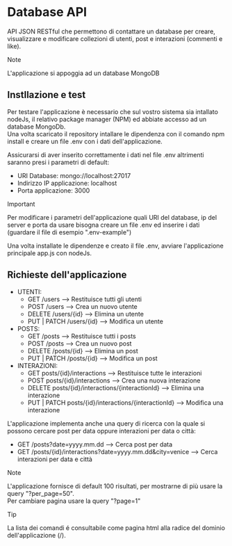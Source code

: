 # Database API

API JSON RESTful che permettono di contattare un database per creare, visualizzare e modificare collezioni di utenti, post e interazioni (commenti e like).

> [!NOTE]
> L'applicazione si appoggia ad un database MongoDB

## Instllazione e test
Per testare l'applicazione è necessario che sul vostro sistema sia intallato nodeJs, il relativo package manager (NPM) ed abbiate accesso ad un database MongoDb.<br>
Una volta scaricato il repository intallare le dipendenza con il comando npm install e creare un file .env con i dati dell'applicazione.<br>

Assicurarsi di aver inserito correttamente i dati nel file .env altrimenti saranno presi i parametri di default:
- URI Database: mongo://localhost:27017
- Indirizzo IP applicazione: localhost
- Porta applicazione: 3000

> [!IMPORTANT]
> Per modificare i parametri dell'applicazione quali URI del database, ip del server e porta da usare bisogna creare un file .env ed inserire i dati (guardare il file di esempio ".env-example")

Una volta installate le dipendenze e creato il file .env, avviare l'applicazione principale app.js con nodeJs.

## Richieste dell'applicazione
- UTENTI:
    - GET /users --> Restituisce tutti gli utenti
    - POST /users --> Crea un nuovo utente
    - DELETE /users/{id} --> Elimina un utente
    - PUT | PATCH /users/{id} --> Modifica un utente
- POSTS:
    - GET /posts --> Restituisce tutti i posts
    - POST /posts --> Crea un nuovo post
    - DELETE /posts/{id} --> Elimina un post
    - PUT | PATCH /posts/{id} --> Modifica un post
- INTERAZIONI:
    - GET posts/{id}/interactions --> Restituisce tutte le interazioni
    - POST posts/{id}/interactions --> Crea una nuova interazione
    - DELETE posts/{id}/interactions/{interactionId} --> Elimina una interazione
    - PUT | PATCH posts/{id}/interactions/{interactionId} --> Modifica una interazione
 
L'applicazione implementa anche una query di ricerca con la quale si possono cercare post per data oppure interazioni per data o città:
- GET /posts?date=yyyy.mm.dd --> Cerca post per data
- GET /posts/{id}/interactions?date=yyyy.mm.dd&city=venice --> Cerca interazioni per data e città

> [!NOTE]
> L'applicazione fornisce di default 100 risultati, per mostrarne di più usare la query "?per_page=50".<br>
> Per cambiare pagina usare la query "?page=1"

> [!TIP]
> La lista dei comandi é consultabile come pagina html alla radice del dominio dell'applicazione (/).

